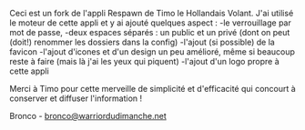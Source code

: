 Ceci est un fork de l'appli Respawn de Timo le Hollandais Volant.
J'ai utilisé le moteur de cette appli et y ai ajouté quelques aspect :
-le verrouillage par mot de passe,
-deux espaces séparés : un public et un privé (dont on peut (doit!) renommer les dossiers dans la config)
-l'ajout (si possible) de la favicon
-l'ajout d'icones et d'un design un peu amélioré, même si beaucoup reste à faire (mais là j'ai les yeux qui piquent)
-l'ajout d'un logo propre à cette appli

Merci à Timo pour cette merveille de simplicité et d'efficacité qui concourt à conserver et diffuser l'information !

Bronco - bronco@warriordudimanche.net 